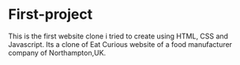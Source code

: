 # First-project
This is the first website clone i tried to create using HTML, CSS and Javascript.
Its a clone of Eat Curious website of a food manufacturer company of Northampton,UK.
